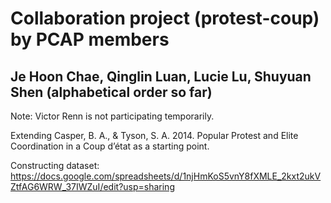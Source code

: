 # Collaboration project (protest-coup) by PCAP members
## Je Hoon Chae, Qinglin Luan, Lucie Lu, Shuyuan Shen (alphabetical order so far)

Note: Victor Renn is not participating temporarily. 

Extending Casper, B. A., & Tyson, S. A. 2014. Popular Protest and Elite Coordination in a Coup d’état as a starting point.

Constructing dataset: https://docs.google.com/spreadsheets/d/1njHmKoS5vnY8fXMLE_2kxt2ukVZtfAG6WRW_37IWZuI/edit?usp=sharing
